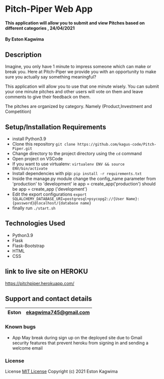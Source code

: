 # Pitch-Piper Web App

#### This application will allow you to submit and view Pitches based on different categories , 24/04/2021

#### By **Eston Kagwima**

## Description
Imagine, you only have 1 minute to impress someone which can make or break you. Here at Pitch-Piper we provide you with an opportunity to make sure you actually say something meaningful?

This application will allow you to use that one minute wisely. You can  submit your  one minute pitches and other users will vote on them and leave comments to give their feedback on them.

The pitches are organized by category. Namely (Product,Investment and Competition)

## Setup/Installation Requirements
- install Python3.9
- Clone this repository `git clone https://github.com/kagus-code/Pitch-Piper.git`
- Change directory to the project directory using  the `cd` command
- Open project on VSCode
- If you want to use virtualenv: `virtualenv ENV && source ENV/bin/activate`
- Install dependencies with pip: `pip install -r requirements.txt`
- Inside the manage.py module change the config_name parameter from 'production' to 'development' ie app = create_app('production') should be app = create_app    ('development')
- Edit the export configurations `export SQLALCHEMY_DATABASE_URI=postgresql+psycopg2://{User Name}:{password}@localhost/{database name}`
- finally run `./start.sh`


## Technologies Used

- Python3.9
- Flask
- Flask-Bootstrap
- HTML
- CSS


## link to live site on  HEROKU

https://pitchpiper.herokuapp.com/

## Support and contact details

| Eston | ekagwima745@gmail.com |
| ----- | --------------------- |


### Known bugs 
- App May break during sign up on the deployed site due to Gmail security features that prevent heroku from signing in and sending a welcome email

### License

License
[MIT License](https://choosealicense.com/licenses/mit/)
Copyright (c) 2021 Eston Kagwima
